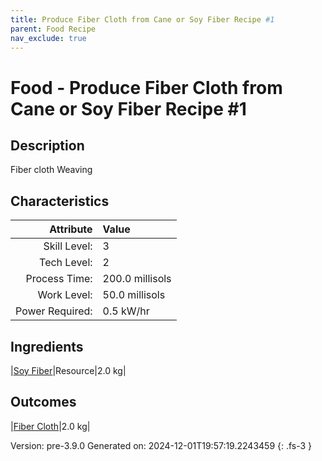```yaml
---
title: Produce Fiber Cloth from Cane or Soy Fiber Recipe #1
parent: Food Recipe
nav_exclude: true
---
```

# Food - Produce Fiber Cloth from Cane or Soy Fiber Recipe #1

## Description
Fiber cloth Weaving 

## Characteristics

| Attribute      | Value |
|--------:|:------|
|Skill Level:|3|
|Tech Level:|2|
|Process Time:|200.0 millisols|
|Work Level:|50.0 millisols|
|Power Required:|0.5 kW/hr|

## Ingredients

|[Soy Fiber](../resource/soy-fiber.html)|Resource|2.0 kg|

## Outcomes

|[Fiber Cloth](../resource/fiber-cloth.html)|2.0 kg|


Version: pre-3.9.0 Generated on: 2024-12-01T19:57:19.2243459
{: .fs-3 }

